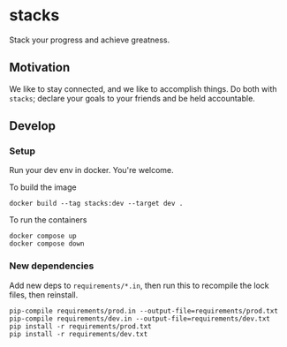 # stacks
Stack your progress and achieve greatness.

## Motivation
We like to stay connected, and we like to accomplish things. Do both with `stacks`; declare your goals to your friends and be held accountable.

## Develop

### Setup
Run your dev env in docker. You're welcome.

To build the image
```
docker build --tag stacks:dev --target dev .
```

To run the containers
```
docker compose up
docker compose down
```


### New dependencies
Add new deps to `requirements/*.in`, then run this to recompile the lock files, then reinstall.
```
pip-compile requirements/prod.in --output-file=requirements/prod.txt
pip-compile requirements/dev.in --output-file=requirements/dev.txt
pip install -r requirements/prod.txt
pip install -r requirements/dev.txt
```
